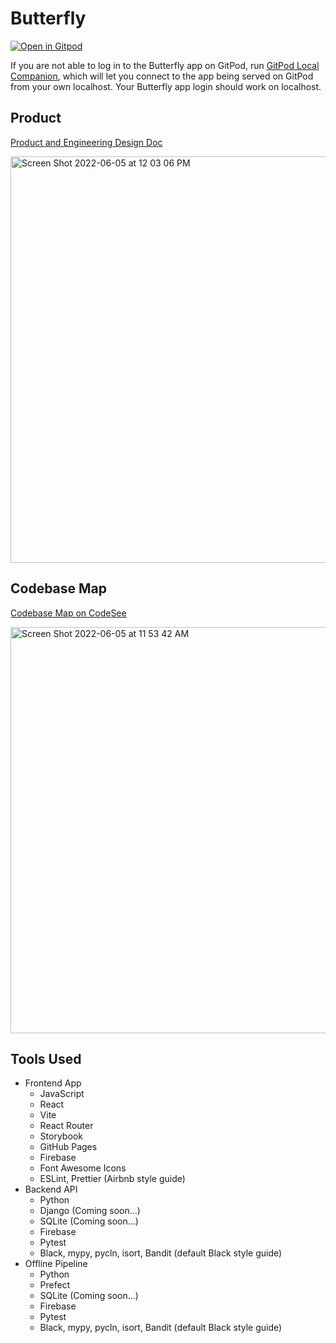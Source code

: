# Butterfly

[![Open in Gitpod](https://gitpod.io/button/open-in-gitpod.svg)](https://gitpod-redirect.herokuapp.com/)

If you are not able to log in to the Butterfly app on GitPod, run [GitPod Local Companion](https://www.gitpod.io/blog/local-app), which will let you connect to the app being served on GitPod from your own localhost. Your Butterfly app login should work on localhost.

## Product

[Product and Engineering Design Doc](https://docs.google.com/document/d/1X_RHbXHpLTzLspmzhQ2klwR37ELQBq5CaEYkF4KTLdQ/edit)

<img width="650" alt="Screen Shot 2022-06-05 at 12 03 06 PM" src="https://user-images.githubusercontent.com/11896652/172061764-fb06d264-6657-4909-9de6-6b8b563929d7.png">

## Codebase Map

[Codebase Map on CodeSee](https://app.codesee.io/maps/public/d4c38260-d070-11ec-bfe6-f55abd149412)

<img width="650" alt="Screen Shot 2022-06-05 at 11 53 42 AM" src="https://user-images.githubusercontent.com/11896652/172061490-bbc1aa5f-04db-481f-b934-befd424da207.png">

## Tools Used

- Frontend App
  - JavaScript
  - React
  - Vite
  - React Router
  - Storybook
  - GitHub Pages
  - Firebase
  - Font Awesome Icons
  - ESLint, Prettier (Airbnb style guide)
- Backend API
  - Python
  - Django (Coming soon...)
  - SQLite (Coming soon...)
  - Firebase
  - Pytest
  - Black, mypy, pycln, isort, Bandit (default Black style guide)
- Offline Pipeline
  - Python
  - Prefect
  - SQLite (Coming soon...)
  - Firebase
  - Pytest
  - Black, mypy, pycln, isort, Bandit (default Black style guide)
